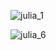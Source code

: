 ![julia_1](https://github.com/user-attachments/assets/050e85e1-6f25-44fd-853c-7b2da50430c8)

![julia_6](https://github.com/user-attachments/assets/5132ff1d-3f32-4748-b479-ea4eae6bd676)

